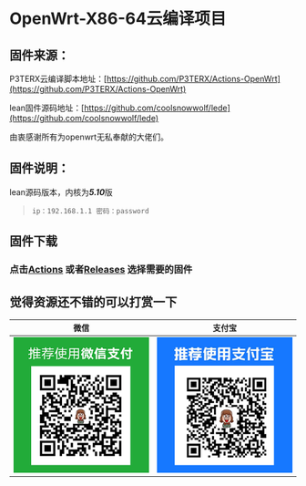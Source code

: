 # OpenWrt-X86-64云编译项目

## 固件来源：

P3TERX云编译脚本地址：[https://github.com/P3TERX/Actions-OpenWrt](https://github.com/P3TERX/Actions-OpenWrt)

lean固件源码地址：[https://github.com/coolsnowwolf/lede](https://github.com/coolsnowwolf/lede)

由衷感谢所有为openwrt无私奉献的大佬们。

## 固件说明：

lean源码版本，内核为***5.10***版


> `ip：192.168.1.1 密码：password`

## 固件下载
### 点击[Actions](https://github.com/haoyaxuan/OpenWrt-He-x86_64/actions) 或者[Releases](https://github.com/haoyaxuan/OpenWrt-He-x86_64/releases) 选择需要的固件

## 觉得资源还不错的可以打赏一下
| 微信                                                         | 支付宝                                                       |
| ------------------------------------------------------------ | ------------------------------------------------------------ |
| ![wechatpay](https://github.com/haoyaxuan/OpenWrt-He-x86_64/blob/main/images/wechatpay.png) | ![alipay](https://github.com/haoyaxuan/OpenWrt-He-x86_64/blob/main/images/alipay.png) |

